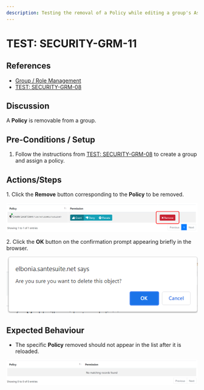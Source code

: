 ```yaml
---
description: Testing the removal of a Policy while editing a group's Assigned Policies.
---
```


# TEST: SECURITY-GRM-11

## References

* [Group / Role Management](../../../../../../operations-1/system-administration/security-administration/group-role-management.md)
* [TEST: SECURITY-GRM-08](test-security-grm-06.md)

## Discussion

A **Policy** is removable from a group.

## Pre-Conditions / Setup

1. Follow the instructions from [TEST: SECURITY-GRM-08](test-security-grm-06.md) to create a group and assign a policy.

## Actions/Steps

1\. Click the **Remove** button corresponding to the **Policy** to be removed.

![](<../../../../../../.gitbook/assets/image (381).png>)

2\. Click the **OK** button on the confirmation prompt appearing briefly in the browser.

![](<../../../../../../.gitbook/assets/image (367).png>)

## Expected Behaviour

* The specific **Policy** removed should not appear in the list after it is reloaded.

![](<../../../../../../.gitbook/assets/image (368).png>)

